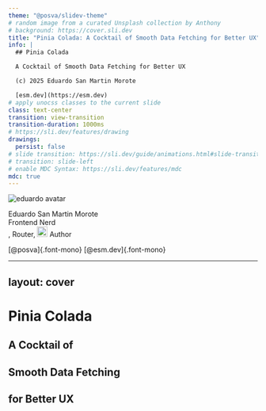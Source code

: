 ```yaml
---
theme: "@posva/slidev-theme"
# random image from a curated Unsplash collection by Anthony
# background: https://cover.sli.dev
title: "Pinia Colada: A Cocktail of Smooth Data Fetching for Better UX"
info: |
  ## Pinia Colada

  A Cocktail of Smooth Data Fetching for Better UX

  (c) 2025 Eduardo San Martin Morote

  [esm.dev](https://esm.dev)
# apply unocss classes to the current slide
class: text-center
transition: view-transition
transition-duration: 1000ms
# https://sli.dev/features/drawing
drawings:
  persist: false
# slide transition: https://sli.dev/guide/animations.html#slide-transitions
# transition: slide-left
# enable MDC Syntax: https://sli.dev/features/mdc
mdc: true
---
```


<div class="flex flex-col items-start h-full pt-16" >

<img class="w-32 h-32 mb-4 rounded-full" src="/posva.jpeg" alt="eduardo avatar">

<div class="text-left">

<span class="my-0 font-serif text-4xl font-bold">Eduardo San Martin Morote</span>
<br>
<span class="my-0 font-serif text-xl font-light">Frontend Nerd</span>
<br>
<span><logos-pinia />, <logos-vue /> Router, <img class="inline-block -translate-y-[5px]" style="height: 1.5em;" src="/vuefire.svg"> Author</span>

</div>

<span><carbon-logo-github /> <carbon-logo-x /> [@posva]{.font-mono} <logos-bluesky /> [@esm.dev]{.font-mono}</span>

</div>

<!--
Hello everyone! I'm Eduardo, or posva on GitHub and Twitter.

I'm the author of pinia, Vue Router, and other vue-related libraries like VueFire.

I have been part of the core team for a very long time, I think it's 8 years now.

During this journey I have encountered many different problems and I have tried to solve most of them.
Except for one, Data Fetching.
-->

---
layout: cover
---

# Pinia Colada

## A Cocktail of
## Smooth Data Fetching
## for Better UX

